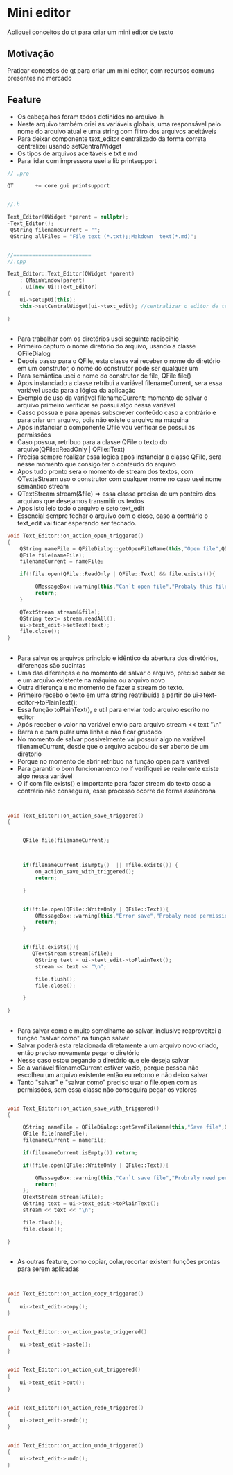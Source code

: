 # Mini editor 
Apliquei conceitos do qt para criar um mini editor de texto

## Motivação
Praticar concetios de qt para criar  um mini editor, com recursos comuns  presentes no mercado


## Feature
- Os cabeçalhos foram todos definidos no arquivo .h
- Neste arquivo também criei as variáveis globais, uma responsável pelo nome do arquivo atual e uma string com filtro dos arquivos aceitáveis
- Para deixar componente text_editor centralizado da forma correta centralizei usando setCentralWidget
- Os tipos de arquivos aceitáveis e txt e md
- Para lidar com impressora usei a lib printsupport

``` c++
// .pro

QT       += core gui printsupport


//.h

Text_Editor(QWidget *parent = nullptr);
~Text_Editor();
 QString filenameCurrent = "";
 QString allFiles = "File text (*.txt);;Makdown  text(*.md)"; 


//=========================
//.cpp

Text_Editor::Text_Editor(QWidget *parent)
    : QMainWindow(parent)
    , ui(new Ui::Text_Editor)
{
    ui->setupUi(this);
    this->setCentralWidget(ui->text_edit); //centralizar o editor de texto no centro certinho

}
```


##
- Para trabalhar com os diretórios usei seguinte raciocínio
- Primeiro capturo o nome diretório do arquivo, usando a classe QFileDialog
- Depois  passo para o QFile, esta classe vai receber o nome do diretório em um construtor, o nome do construtor pode ser qualquer um
- Para semântica usei o nome do construtor de file,  QFile file()
- Apos instanciado a classe  retribui a   variável filenameCurrent, sera essa variável usada para a lógica da aplicação
- Exemplo de uso da variável filenameCurrent: momento de salvar o arquivo primeiro  verificar se possui algo nessa variável
- Casso possua e para apenas subscrever conteúdo caso a contrário e para criar um arquivo, pois não existe o arquivo na máquina
- Apos instanciar o componente Qfile vou verificar se possuí as permissões
- Caso  possua, retribuo para a classe QFile o texto do arquivo(QFile::ReadOnly | QFile::Text)
- Precisa sempre realizar essa logica apos instanciar a classe QFile, sera nesse momento que consigo ter o conteúdo do arquivo
- Apos tudo pronto sera o momento de stream dos textos, com QTexteStream uso o  construtor com qualquer nome no caso usei nome semântico stream
- QTextStream stream(&file) => essa classe precisa de um ponteiro dos arquivos que desejamos transmitir os textos
- Apos isto leio todo o arquivo e seto text_edit
- Essencial sempre fechar o arquivo com o close, caso a contrário o text_edit vai ficar esperando ser fechado.



``` c++
void Text_Editor::on_action_open_triggered()
{
    QString nameFile = QFileDialog::getOpenFileName(this,"Open file",QDir::homePath(),allFiles);
    QFile file(nameFile);
    filenameCurrent = nameFile; 

    if(!file.open(QFile::ReadOnly | QFile::Text) && file.exists()){

         QMessageBox::warning(this,"Can`t open file","Probaly this file need permission");
         return;
    }

    QTextStream stream(&file);
    QString text= stream.readAll();
    ui->text_edit->setText(text);
    file.close();
}

```


## 
- Para salvar os arquivos princípio e idêntico da  abertura dos diretórios, diferenças são sucintas
- Uma das diferenças e no momento de salvar o  arquivo, preciso saber se e um arquivo existente na máquina ou arquivo novo
- Outra diferença e  no momento de fazer a stream do texto.
- Primeiro recebo o texto em uma string  reatribuída a partir do ui->text-editor->toPlainText();
- Essa função toPlainText(), e util para enviar todo arquivo escrito no editor
- Após receber o valor na variável envio para arquivo stream << text "\n"
- Barra n e para pular uma linha e não ficar grudado
- No momento de salvar possivelmente vai possuir algo na variável filenameCurrent, desde que o arquivo acabou de ser aberto de um diretorio
- Porque no momento de abrir  retribuo na função open  para variável
- Para garantir o bom funcionamento no if verifiquei se realmente existe algo nessa variável 
- O if com file.exists()  e importante para fazer stream do texto caso a contrário não conseguira, esse processo ocorre de forma assíncrona


``` c++


void Text_Editor::on_action_save_triggered()
{


     QFile file(filenameCurrent);



     if(filenameCurrent.isEmpty()  || !file.exists()) {
         on_action_save_with_triggered();
         return;

     }


     if(!file.open(QFile::WriteOnly | QFile::Text)){
         QMessageBox::warning(this,"Error save","Probaly need permission save");
         return;
     }


     if(file.exists()){
        QTextStream stream(&file);
         QString text = ui->text_edit->toPlainText(); 
         stream << text << "\n";

         file.flush();
         file.close();

     }

}


```
##
- Para salvar como e muito semelhante ao salvar, inclusive reaproveitei a função "salvar como" na função salvar
- Salvar  poderá esta relacionada diretamente a um arquivo novo criado, então preciso novamente pegar o diretório
- Nesse caso estou pegando o diretório que ele deseja salvar
- Se a variável filenameCurrent estiver vazio, porque pessoa não escolheu um arquivo existente então eu retorno e não deixo salvar
- Tanto "salvar" e "salvar como" preciso usar o file.open com as permissões, sem essa classe não conseguira pegar os valores 

``` c++

void Text_Editor::on_action_save_with_triggered()
{

     QString nameFile = QFileDialog::getSaveFileName(this,"Save file",QDir::homePath(),allFiles);
     QFile file(nameFile);
     filenameCurrent = nameFile;

     if(filenameCurrent.isEmpty()) return;

     if(!file.open(QFile::WriteOnly | QFile::Text)){

         QMessageBox::warning(this,"Can`t save file","Probraly need permission");
         return;
     };
     QTextStream stream(&file);
     QString text = ui->text_edit->toPlainText();
     stream << text << "\n";

     file.flush();
     file.close();

}
```

## 
- As outras feature, como copiar, colar,recortar existem funções prontas para serem aplicadas


``` c++


void Text_Editor::on_action_copy_triggered()
{
    ui->text_edit->copy();
}


void Text_Editor::on_action_paste_triggered()
{
    ui->text_edit->paste();
}


void Text_Editor::on_action_cut_triggered()
{
    ui->text_edit->cut();
}


void Text_Editor::on_action_redo_triggered()
{
    ui->text_edit->redo();
}


void Text_Editor::on_action_undo_triggered()
{
    ui->text_edit->undo();
}

```







